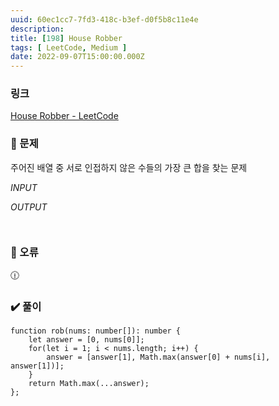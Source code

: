 ```yaml
---
uuid: 60ec1cc7-7fd3-418c-b3ef-d0f5b8c11e4e
description: 
title: [198] House Robber
tags: [ LeetCode, Medium ]
date: 2022-09-07T15:00:00.000Z
---
```








### 링크

[House Robber - LeetCode](https://leetcode.com/problems/house-robber/)

### 📝 문제

주어진 배열 중 서로 인접하지 않은 수들의 가장 큰 합을 찾는 문제

*INPUT*

*OUTPUT*

```jsx

```

```jsx

```

### 🚨 오류

<aside>
🕧

</aside>

### ✔️ 풀이

```tsx
function rob(nums: number[]): number {
    let answer = [0, nums[0]];
    for(let i = 1; i < nums.length; i++) {
        answer = [answer[1], Math.max(answer[0] + nums[i], answer[1])];
    }
    return Math.max(...answer);
};
```
